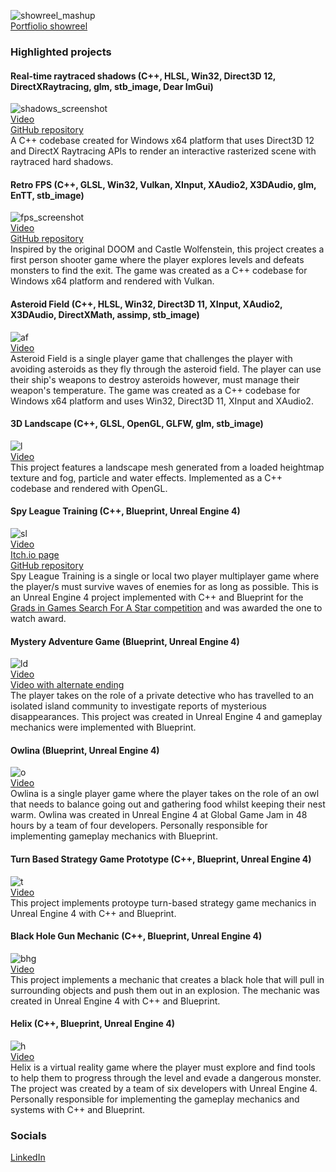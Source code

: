 ![showreel_mashup](https://user-images.githubusercontent.com/72559002/177298693-e6a86dbf-667d-4631-a829-0e76709fd61d.png)  
[Portfiolio showreel](https://www.youtube.com/watch?v=1e-Ch_J7K_M)

### Highlighted projects
#### Real-time raytraced shadows (C++, HLSL, Win32, Direct3D 12, DirectXRaytracing, glm, stb_image, Dear ImGui)
![shadows_screenshot](https://user-images.githubusercontent.com/72559002/177293251-f14cd0e4-77f5-4fb9-837c-6c2064a4f161.png)  
[Video](https://youtu.be/IxytN35cD3k)  
[GitHub repository](https://github.com/samuelbadman/Raster-raytrace-hybrid-renderer)  
A C++ codebase created for Windows x64 platform that uses Direct3D 12 and DirectX Raytracing APIs to render an interactive rasterized scene with raytraced hard shadows.

#### Retro FPS (C++, GLSL, Win32, Vulkan, XInput, XAudio2, X3DAudio, glm, EnTT, stb_image)
![fps_screenshot](https://user-images.githubusercontent.com/72559002/177293014-43fa308e-51ca-43b0-88fa-1a71f15e4c1c.png)  
[Video](https://youtu.be/a-uPv0uRfuM)  
[GitHub repository](https://github.com/samuelbadman/Retro-fps-vulkan)  
Inspired by the original DOOM and Castle Wolfenstein, this project creates a first person shooter game where the player explores levels and defeats monsters to find the exit. The game was created as a C++ codebase for Windows x64 platform and rendered with Vulkan.

#### Asteroid Field (C++, HLSL, Win32, Direct3D 11, XInput, XAudio2, X3DAudio, DirectXMath, assimp, stb_image)
![af](https://user-images.githubusercontent.com/72559002/177335119-80fd182f-1a21-4ddb-b7e4-b2237484990c.png)  
[Video](https://www.youtube.com/watch?v=Goq778xf95g)  
Asteroid Field is a single player game that challenges the player with avoiding asteroids as they fly through the asteroid field. The player can use their ship's weapons to destroy asteroids however, must manage their weapon's temperature.
The game was created as a C++ codebase for Windows x64 platform and uses Win32, Direct3D 11, XInput and XAudio2.

#### 3D Landscape (C++, GLSL, OpenGL, GLFW, glm, stb_image)
![l](https://user-images.githubusercontent.com/72559002/177336240-5a11d0f5-6164-4291-9198-e72647d2b2b6.png)  
[Video](https://www.youtube.com/watch?v=kbX84EKYkJE)  
This project features a landscape mesh generated from a loaded heightmap texture and fog, particle and water effects. Implemented as a C++ codebase and rendered with OpenGL.

#### Spy League Training (C++, Blueprint, Unreal Engine 4)
![sl](https://user-images.githubusercontent.com/72559002/177327838-c441b1c3-d7a3-44c1-bd78-bc2748cf7b27.png)  
[Video](https://www.youtube.com/watch?v=Be0gnIWC0PI)  
[Itch.io page](https://samuelbadman.itch.io/spy-league-training)  
[GitHub repository](https://github.com/samuelbadman/sfas_2021_unreal)  
Spy League Training is a single or local two player multiplayer game where the player/s must survive waves of enemies for as long as possible.
This is an Unreal Engine 4 project implemented with C++ and Blueprint for the [Grads in Games Search For A Star competition](https://gradsingames.com/game-dev-challenges/search-for-a-star/) and was awarded the one to watch award.

#### Mystery Adventure Game (Blueprint, Unreal Engine 4)
![ld](https://user-images.githubusercontent.com/72559002/177338894-34a6de51-c657-40c6-90c3-dc5cbba7c6a3.png)  
[Video](https://www.youtube.com/watch?v=jlq0oM9qn-s)  
[Video with alternate ending](https://www.youtube.com/watch?v=NUAPWxwwUC8)  
The player takes on the role of a private detective who has travelled to an isolated island community to investigate reports of mysterious disappearances.
This project was created in Unreal Engine 4 and gameplay mechanics were implemented with Blueprint.

#### Owlina (Blueprint, Unreal Engine 4)
![o](https://user-images.githubusercontent.com/72559002/177332635-086c7e73-9229-4e18-8d5f-9677ee89f9b1.png)  
[Video](https://www.youtube.com/watch?v=gzC-SGv-xO4)  
Owlina is a single player game where the player takes on the role of an owl that needs to balance going out and gathering food whilst keeping their nest warm.
Owlina was created in Unreal Engine 4 at Global Game Jam in 48 hours by a team of four developers. Personally responsible for implementing gameplay mechanics with Blueprint.

#### Turn Based Strategy Game Prototype (C++, Blueprint, Unreal Engine 4)
![t](https://user-images.githubusercontent.com/72559002/177332959-f13f84ef-1be8-43ef-a1bc-72261b8d2ad9.png)  
[Video](https://www.youtube.com/watch?v=GAFrrKw6w0I)  
This project implements protoype turn-based strategy game mechanics in Unreal Engine 4 with C++ and Blueprint.

#### Black Hole Gun Mechanic (C++, Blueprint, Unreal Engine 4)
![bhg](https://user-images.githubusercontent.com/72559002/177332919-37342971-8048-4b59-b6a4-38d232f2e1c5.png)  
[Video](https://www.youtube.com/watch?v=WeeV51qxhM4)  
This project implements a mechanic that creates a black hole that will pull in surrounding objects and push them out in an explosion. The mechanic was created in Unreal Engine 4 with C++ and Blueprint.

#### Helix (C++, Blueprint, Unreal Engine 4)
![h](https://user-images.githubusercontent.com/72559002/177333039-5076c422-4f82-45f2-a540-ad6347434fc9.png)  
[Video](https://www.youtube.com/watch?v=MwQbkXDdyz8)  
Helix is a virtual reality game where the player must explore and find tools to help them to progress through the level and evade a dangerous monster.
The project was created by a team of six developers with Unreal Engine 4. Personally responsible for implementing the gameplay mechanics and systems with C++ and Blueprint.

### Socials
[LinkedIn](https://www.linkedin.com/in/samuelbadman/)
